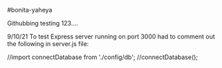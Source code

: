 #bonita-yaheya

Githubbing testing 123....

9/10/21
To test Express server running on port 3000 had to comment out the following in server.js file:

//import connectDatabase from './config/db';
//connectDatabase();
